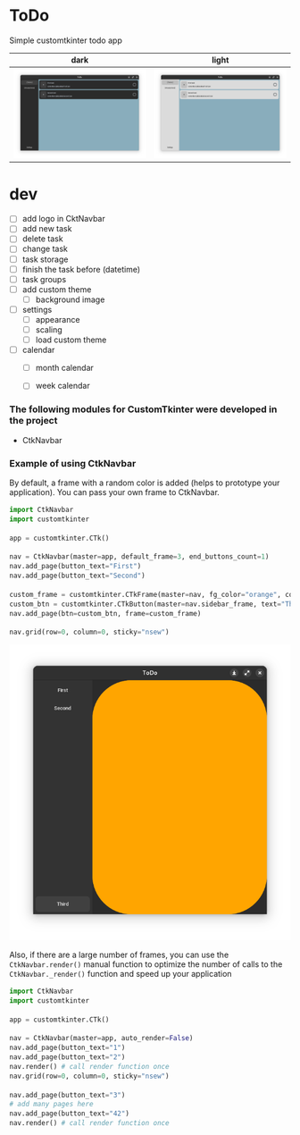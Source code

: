 # ToDo
Simple customtkinter todo app

|           dark            |           light           |
|:-------------------------:|:-------------------------:|
| ![alt](screenshots/1.png) | ![alt](screenshots/2.png) |

# dev
- [ ] add logo in CktNavbar
- [ ] add new task
- [ ] delete task
- [ ] change task
- [ ] task storage
- [ ] finish the task before (datetime)
- [ ] task groups
- [ ] add custom theme
  - [ ] background image
- [ ] settings
  - [ ] appearance
  - [ ] scaling
  - [ ] load custom theme
- [ ] calendar
  - [ ] month calendar
  - [ ] week calendar


### The following modules for CustomTkinter were developed in the project
- CtkNavbar


### Example of using CtkNavbar
By default, a frame with a random color is added (helps to prototype your application). 
You can pass your own frame to CtkNavbar.

```python
import CtkNavbar
import customtkinter

app = customtkinter.CTk() 

nav = CtkNavbar(master=app, default_frame=3, end_buttons_count=1)
nav.add_page(button_text="First")
nav.add_page(button_text="Second")

custom_frame = customtkinter.CTkFrame(master=nav, fg_color="orange", corner_radius=100)
custom_btn = customtkinter.CTkButton(master=nav.sidebar_frame, text="Third", fg_color="green")
nav.add_page(btn=custom_btn, frame=custom_frame)

nav.grid(row=0, column=0, sticky="nsew")
```
![alt](screenshots/3.png)

Also, if there are a large number of frames, you can use the `CtkNavbar.render()` 
manual function to optimize the number of calls to the `CtkNavbar._render()` 
function and speed up your application
```python
import CtkNavbar
import customtkinter

app = customtkinter.CTk() 

nav = CtkNavbar(master=app, auto_render=False)
nav.add_page(button_text="1")
nav.add_page(button_text="2")
nav.render() # call render function once
nav.grid(row=0, column=0, sticky="nsew")

nav.add_page(button_text="3")
# add many pages here
nav.add_page(button_text="42")
nav.render() # call render function once
```

